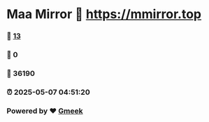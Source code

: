 # Maa Mirror :link: https://mmirror.top 
### :page_facing_up: [13](https://mmirror.top/tag.html) 
### :speech_balloon: 0 
### :hibiscus: 36190 
### :alarm_clock: 2025-05-07 04:51:20 
### Powered by :heart: [Gmeek](https://github.com/Meekdai/Gmeek)
